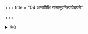 +++
title = "04 अभ्यषिक्षि राजाभूवमित्यावेदयते"

+++

<details><summary>थिते</summary>

अभ्यषिक्षि राजाभूवमित्यावेदयते ४
</details>
